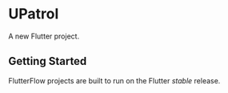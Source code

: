 # UPatrol

A new Flutter project.

## Getting Started

FlutterFlow projects are built to run on the Flutter _stable_ release.
